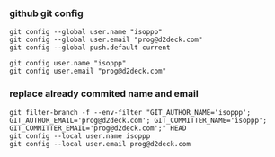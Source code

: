 ### github git config

```
git config --global user.name "isoppp"
git config --global user.email "prog@d2deck.com"
git config --global push.default current
```

```
git config user.name "isoppp"
git config user.email "prog@d2deck.com"
```

### replace already commited name and email

```
git filter-branch -f --env-filter "GIT_AUTHOR_NAME='isoppp'; GIT_AUTHOR_EMAIL='prog@d2deck.com'; GIT_COMMITTER_NAME='isoppp'; GIT_COMMITTER_EMAIL='prog@d2deck.com';" HEAD 
git config --local user.name isoppp
git config --local user.email prog@d2deck.com
```